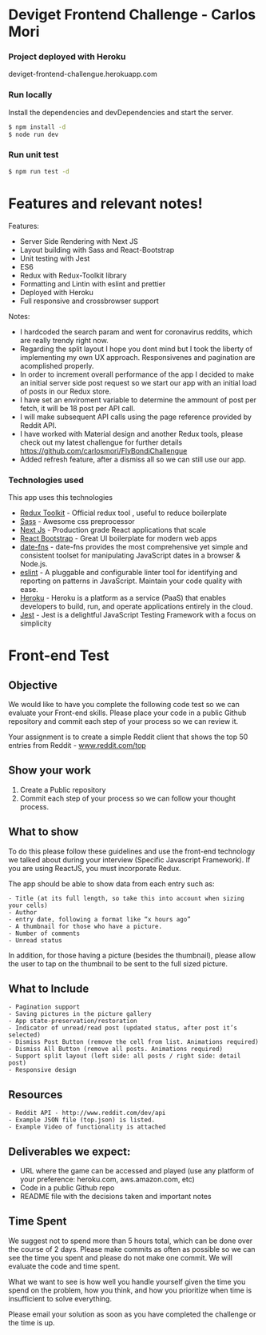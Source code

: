 # Deviget Frontend Challenge - Carlos Mori

### Project deployed with Heroku

deviget-frontend-challengue.herokuapp.com

### Run locally

Install the dependencies and devDependencies and start the server.

```sh
$ npm install -d
$ node run dev
```

### Run unit test

```sh
$ npm run test -d
```

# Features and relevant notes!

Features:

- Server Side Rendering with Next JS
- Layout building with Sass and React-Bootstrap
- Unit testing with Jest
- ES6
- Redux with Redux-Toolkit library
- Formatting and Lintin with eslint and prettier
- Deployed with Heroku
- Full responsive and crossbrowser support

Notes:

- I hardcoded the search param and went for coronavirus reddits, which are really trendy right now.
- Regarding the split layout I hope you dont mind but I took the liberty of implementing my own UX approach. Responsivenes and pagination are acomplished properly.
- In order to increment overall performance of the app I decided to make an initial server side post request so we start our app with an initial load of posts in our Redux store.
- I have set an enviroment variable to determine the ammount of post per fetch, it will be 18 post per API call.
- I will make subsequent API calls using the page reference provided by Reddit API.
- I have worked with Material design and another Redux tools, please check out my latest challengue for further details https://github.com/carlosmori/FlyBondiChallengue
- Added refresh feature, after a dismiss all so we can still use our app.

### Technologies used

This app uses this technologies

- [Redux Toolkit] - Official redux tool , useful to reduce boilerplate
- [Sass] - Awesome css preprocessor
- [Next Js] - Production grade React applications that scale
- [React Bootstrap] - Great UI boilerplate for modern web apps
- [date-fns] - date-fns provides the most comprehensive yet simple and consistent toolset for manipulating JavaScript dates in a browser & Node.js.
- [eslint] - A pluggable and configurable linter tool for identifying and reporting on patterns in JavaScript. Maintain your code quality with ease.
- [Heroku] - Heroku is a platform as a service (PaaS) that enables developers to build, run, and operate applications entirely in the cloud.
- [Jest] - Jest is a delightful JavaScript Testing Framework with a focus on simplicity

# Front-end Test

## Objective

We would like to have you complete the following code test so we can evaluate your Front-end skills. Please place your code in a public Github repository and commit each step of your process so we can review it.

Your assignment is to create a simple Reddit client that shows the top 50 entries from Reddit - www.reddit.com/top

## Show your work

1.  Create a Public repository
2.  Commit each step of your process so we can follow your thought process.

## What to show

To do this please follow these guidelines and use the front-end technology we talked about during your interview (Specific Javascript Framework). If you are using ReactJS, you must incorporate Redux.

The app should be able to show data from each entry such as:

    - Title (at its full length, so take this into account when sizing your cells)
    - Author
    - entry date, following a format like “x hours ago”
    - A thumbnail for those who have a picture.
    - Number of comments
    - Unread status

In addition, for those having a picture (besides the thumbnail), please allow the user to tap on the thumbnail to be sent to the full sized picture.

## What to Include

    - Pagination support
    - Saving pictures in the picture gallery
    - App state-preservation/restoration
    - Indicator of unread/read post (updated status, after post it’s selected)
    - Dismiss Post Button (remove the cell from list. Animations required)
    - Dismiss All Button (remove all posts. Animations required)
    - Support split layout (left side: all posts / right side: detail post)
    - Responsive design

## Resources

    - Reddit API - http://www.reddit.com/dev/api
    - Example JSON file (top.json) is listed.
    - Example Video of functionality is attached

## Deliverables we expect:

- URL where the game can be accessed and played (use any platform of your preference: heroku.com, aws.amazon.com, etc)
- Code in a public Github repo
- README file with the decisions taken and important notes

## Time Spent

We suggest not to spend more than 5 hours total, which can be done over the course of 2 days. Please make commits as often as possible so we can see the time you spent and please do not make one commit. We will evaluate the code and time spent.

What we want to see is how well you handle yourself given the time you spend on the problem, how you think, and how you prioritize when time is insufficient to solve everything.

Please email your solution as soon as you have completed the challenge or the time is up.

[//]: # "These are reference links used in the body of this note and get stripped out when the markdown processor does its job. There is no need to format nicely because it shouldn't be seen. Thanks SO - http://stackoverflow.com/questions/4823468/store-comments-in-markdown-syntax"
[redux toolkit]: https://redux-toolkit.js.org/
[sass]: https://sass-lang.com/documentation/syntax
[next js]: https://nextjs.org/
[react bootstrap]: https://react-bootstrap.github.io/
[date-fns]: https://date-fns.org/
[eslint]: https://eslint.org/
[heroku]: https://www.heroku.com/
[jest]: https://jestjs.io/
